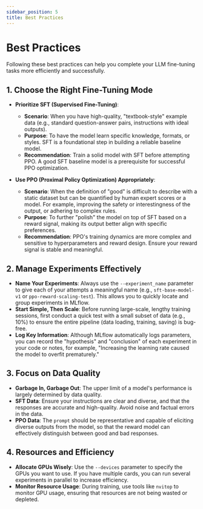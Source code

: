 ```yaml
---
sidebar_position: 5
title: Best Practices
---
```


# Best Practices

Following these best practices can help you complete your LLM fine-tuning tasks more efficiently and successfully.

## 1. Choose the Right Fine-Tuning Mode

- **Prioritize SFT (Supervised Fine-Tuning)**:
  - **Scenario**: When you have high-quality, "textbook-style" example data (e.g., standard question-answer pairs, instructions with ideal outputs).
  - **Purpose**: To have the model learn specific knowledge, formats, or styles. SFT is a foundational step in building a reliable baseline model.
  - **Recommendation**: Train a solid model with SFT before attempting PPO. A good SFT baseline model is a prerequisite for successful PPO optimization.

- **Use PPO (Proximal Policy Optimization) Appropriately**:
  - **Scenario**: When the definition of "good" is difficult to describe with a static dataset but can be quantified by human expert scores or a model. For example, improving the safety or interestingness of the output, or adhering to complex rules.
  - **Purpose**: To further "polish" the model on top of SFT based on a reward signal, making its output better align with specific preferences.
  - **Recommendation**: PPO's training dynamics are more complex and sensitive to hyperparameters and reward design. Ensure your reward signal is stable and meaningful.

## 2. Manage Experiments Effectively

- **Name Your Experiments**: Always use the `--experiment_name` parameter to give each of your attempts a meaningful name (e.g., `sft-base-model-v1` or `ppo-reward-scaling-test`). This allows you to quickly locate and group experiments in MLflow.
- **Start Simple, Then Scale**: Before running large-scale, lengthy training sessions, first conduct a quick test with a small subset of data (e.g., 10%) to ensure the entire pipeline (data loading, training, saving) is bug-free.
- **Log Key Information**: Although MLflow automatically logs parameters, you can record the "hypothesis" and "conclusion" of each experiment in your code or notes, for example, "Increasing the learning rate caused the model to overfit prematurely."

## 3. Focus on Data Quality

- **Garbage In, Garbage Out**: The upper limit of a model's performance is largely determined by data quality.
- **SFT Data**: Ensure your instructions are clear and diverse, and that the responses are accurate and high-quality. Avoid noise and factual errors in the data.
- **PPO Data**: The `prompt` should be representative and capable of eliciting diverse outputs from the model, so that the reward model can effectively distinguish between good and bad responses.

## 4. Resources and Efficiency

- **Allocate GPUs Wisely**: Use the `--devices` parameter to specify the GPUs you want to use. If you have multiple cards, you can run several experiments in parallel to increase efficiency.
- **Monitor Resource Usage**: During training, use tools like `nvitop` to monitor GPU usage, ensuring that resources are not being wasted or depleted.


